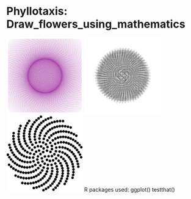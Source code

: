 # Phyllotaxis: Draw_flowers_using_mathematics


<img src="flower.png" width="200" height="200">  <img src="phyllotaxis2.png" width="200" height="200"> <img src="phyllotaxis_flower.png" width="200" height="200">     R packages used:  ggplot() testthat()

